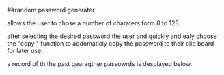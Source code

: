 ##random password generater

allows the user to chose a number of charaters form 8 to 128.

after selecting the desired password the user and quickly and ealy choose the "copy " function to addomaticly copy the password to their clip board for later use.

a record of th the past gearagtner passowrds is desplayed below.
